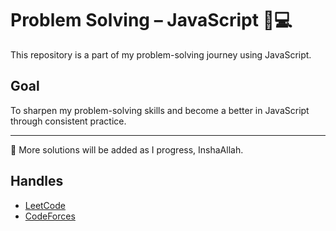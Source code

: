 # Problem Solving – JavaScript 🧠💻

This repository is a part of my problem-solving journey using JavaScript.

## Goal

To sharpen my problem-solving skills and become a better in JavaScript through consistent practice.

---

📌 More solutions will be added as I progress, InshaAllah.

## Handles

- [LeetCode](https://leetcode.com/u/jubayerahmmad/)
- [CodeForces](https://codeforces.com/profile/jubayerahmmad)
